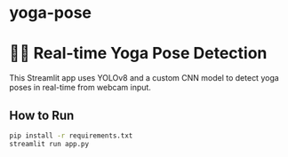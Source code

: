 # yoga-pose
# 🧘‍♀️ Real-time Yoga Pose Detection

This Streamlit app uses YOLOv8 and a custom CNN model to detect yoga poses in real-time from webcam input.

## How to Run

```bash
pip install -r requirements.txt
streamlit run app.py
